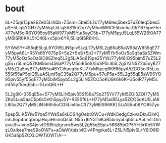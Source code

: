# bout
6L+Z5q615pe26Ze05LiN5b+Z5om+5bel5L2c77yM6Ieq5bex57uZ6Ieq5bex5pS+5Liq5YGH77yM55yL5Liq55S15b2x77yM5oiW6ICF5bim5aiD5Y675peF5ri477yM5oiR6YO95oy65aW977yM5Yu/5oyC5b+177yM5pyJ5LqL55WZ6KiA77yM6ISR6KKL5rC46L+c5piv6YKj5Liq6ISR6KKL


5YWs5Y+455qE5LqL6YO95LiN5piv5LqL77yM5L2g6KaB5aW95aW955qE77yM5pyA6L+R5Ye65Y675pS+5p2+5pS+5p2+77yM5Yir5oOz5aSq5aSa5ZWm77yM5oOz5oOz6IO96Zmq5L2g5LiA5q615pe25YWJ77yM6IO95bim57uZ5L2g5b+r5LmQ5ZKM5bm456aP77yM5oiR5oS/5oSP5Li65L2g5YaN5Z2a5oyB77yM5Z2a5oyB77yM55u46YCi5peg5oKU77yM5peg6K665pyA5ZCO5oiR5Lus55Sf55aP5oiQ5LuA5LmI5qC35a2Q77yM5pu+57uP5a+55L2g55qE5aW96YO95piv55yf55qE77yM5biM5pyb5L2g5LiN5ZCO5oKU6K6k6K+G5oiR77yM5Lmf55yf55qE5b+r5LmQ6L+H

5L2g6K+055qE5a+577yM5LiN5piv55Sf56a75q275Yir77yM5ZOI5ZOI77yM5ZKx5Lus5aaC5p6c5rKh5pyJ5Y+R55Sf6L+H77yM5oiR5Lya5ZCO5oKU5LiA6L6I5a2Q77yM5LiN566h5oCO5LmI5qC377yM6ISR6KKL5LiA55u06YO95Zyo


5pep5LiK5Yiw5Yqe5YWs5a6kLOS4gOebtOWCu+WdkOedgCzkvaDkuI3lnKjmhJ/op4nnqbrojaHojaHnmoQs5LiN55+l6YGT6KaB5bmy5Lqb5LuA5LmILOmavui/h+ivneS4jeivtOS6hizlgrvnk5ws5L2g55qE5pi+56S65bGP5Y+I5rKh5YWzLOaIkee7meS9oOWFs+aOieWVpizlvIDlv4Pngrks6L+Z5LiN5piv6L+Y6IO96IGK5aSp5ZCXLOWTiOWTiA==

